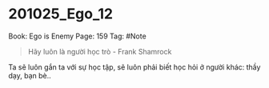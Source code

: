 # 201025_Ego_12

Book: Ego is Enemy
Page: 159
Tag: #Note

> Hãy luôn là người học trò - Frank Shamrock

Ta sẽ luôn gắn ta với sự học tập, sẽ luôn phải biết học hỏi ở người khác: thầy dạy, bạn bè..
